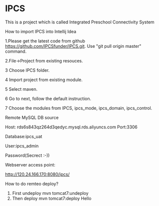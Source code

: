 #      IPCS
This is a project which is called Integrated Preschool Connectivity System

How to import IPCS into Intellij Idea  

1.Please get the latest code from github https://github.com/IPCSfunder/IPCS.git. Use "git pull origin master" command. 

2.File->Project from existing resouces. 

3 Choose IPCS folder. 

4 Import project from existing module. 

5 Select maven. 

6 Go to next, follow the default instruction. 

7 Choose the modules from IPCS, ipcs_mode, ipcs_domain, ipcs_control. 

Remote MySQL DB source

Host: rds6s843qz264d3qedyc.mysql.rds.aliyuncs.com Port:3306

Database:ipcs_uat

User:ipcs_admin

Password(Secrect :-))

Webserver access point:

http://120.24.166.170:8080/ipcs/

How to do remteo deploy?
1) First undeploy
mvn tomcat7:undeploy
2) Then deploy
mvn tomcat7:deploy 
Hello
